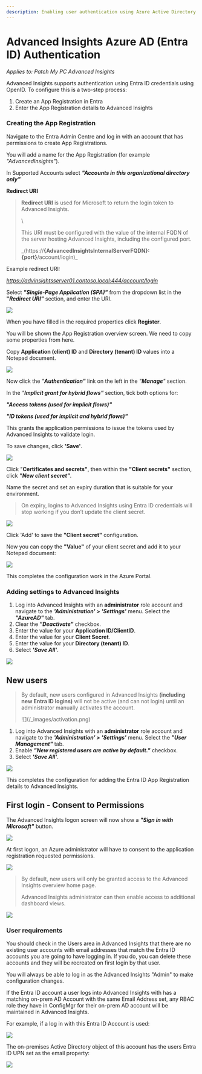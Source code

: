 ```yaml
---
description: Enabling user authentication using Azure Active Directory
---
```


# Advanced Insights Azure AD (Entra ID) Authentication

_Applies to: Patch My PC Advanced Insights_

Advanced Insights supports authentication using Entra ID credentials using OpenID. To configure this is a two-step process:

1. Create an App Registration in Entra
2. Enter the App Registration details to Advanced Insights

### Creating the App Registration <a href="#creating-the-app-registration" id="creating-the-app-registration"></a>

Navigate to the Entra Admin Centre and log in with an account that has permissions to create App Registrations.

You will add a name for the App Registration (for example _"AdvancedInsights"_).

In Supported Accounts select _**"Accounts in this organizational directory only"**_

**Redirect URI**

> **Redirect URI** is used for Microsoft to return the login token to Advanced Insights.
>
> \\
>
> This URI must be configured with the value of the internal FQDN of the server hosting Advanced Insights, including the configured port.
>
> \_(https://**{AdvancedInsightsInternalServerFQDN}:{port}**/account/login)\_

Example redirect URI:

_https://advinsightsserver01.contoso.local:444/account/login_

Select _**"Single-Page Application (SPA)"**_ from the dropdown list in the **"**_**Redirect URI"**_ section, and enter the URI.

![](../.gitbook/assets/app-reg-\(3\).png)

When you have filled in the required properties click **Register**.

You will be shown the App Registration overview screen. We need to copy some properties from here.

Copy **Application (client) ID** and **Directory (tenant) ID** values into a Notepad document.

![](../.gitbook/assets/app-reg2-\(1\).png)

Now click the _"**Authentication"**_ link on the left in the _"**Manage**"_ section.

In the _"**Implicit grant for hybrid flows"**_ section, tick both options for:

_**"Access tokens (used for implicit flows)"**_

_**"ID tokens (used for implicit and hybrid flows)"**_

This grants the application permissions to issue the tokens used by Advanced Insights to validate login.

To save changes, click **'Save'**.

![](../.gitbook/assets/app-reg3-\(1\).png)

Click "**Certificates and secrets"**, then within the **"Client secrets"** section, click _**"New client secret"**_.

Name the secret and set an expiry duration that is suitable for your environment.

> On expiry, logins to Advanced Insights using Entra ID credentials will stop working if you don’t update the client secret.

![](<../.gitbook/assets/app-reg5 (1).png>)

Click 'Add' to save the **"Client secret"** configuration.

Now you can copy the **"Value"** of your client secret and add it to your Notepad document:

![](<../.gitbook/assets/app-reg6 (1).png>)

This completes the configuration work in the Azure Portal.

### Adding settings to Advanced Insights <a href="#adding-settings-to-callisto" id="adding-settings-to-callisto"></a>

1. Log into Advanced Insights with an **administrator** role account and navigate to the _**'Administration' > 'Settings'**_ menu. Select the _**"AzureAD"**_ tab.
2. Clear the _**"Deactivate"**_ checkbox.
3. Enter the value for your **Application ID/ClientID**.
4. Enter the value for your **Client Secret**.
5. Enter the value for your **Directory (tenant) ID**.
6. Select _**'Save All'**_.

![](<../.gitbook/assets/advins1 (1).png>)

## **New users**

> By default, new users configured in Advanced Insights **(including new Entra ID logins)** will not be active (and can not login) until an administrator manually activates the account.
>
> !\[]\(/\_images/activation.png)

1. Log into Advanced Insights with an **administrator** role account and navigate to the _**'Administration' > 'Settings'**_ menu. Select the _**"User Management"**_ tab.
2. Enable _**"New registered users are active by default."**_ checkbox.
3. Select _**'Save All'**_.

![](<../.gitbook/assets/newusers1 (1).png>)

This completes the configuration for adding the Entra ID App Registration details to Advanced Insights.

## **First login - Consent to Permissions**

The Advanced Insights logon screen will now show a _**"Sign in with Microsoft"**_ button.

![](<../.gitbook/assets/advinslogin1 (1).png>)

At first logon, an Azure administrator will have to consent to the application registration requested permissions.

![](<../.gitbook/assets/advinslogin2 (1).png>)

> By default, new users will only be granted access to the Advanced Insights overview home page.
>
> Advanced Insights administrator can then enable access to additional dashboard views.

![](<../.gitbook/assets/home (1).png>)

### User requirements <a href="#user-requirements" id="user-requirements"></a>

You should check in the Users area in Advanced Insights that there are no existing user accounts with email addresses that match the Entra ID accounts you are going to have logging in. If you do, you can delete these accounts and they will be recreated on first login by that user.

You will always be able to log in as the Advanced Insights "Admin" to make configuration changes.

If the Entra ID account a user logs into Advanced Insights with has a matching on-prem AD Account with the same Email Address set, any RBAC role they have in ConfigMgr for their on-prem AD account will be maintained in Advanced Insights.

For example, if a log in with this Entra ID Account is used:

![](<../.gitbook/assets/user1 (2).png>)

The on-premises Active Directory object of this account has the users Entra ID UPN set as the email property:

![](<../.gitbook/assets/user2 (1).png>)
